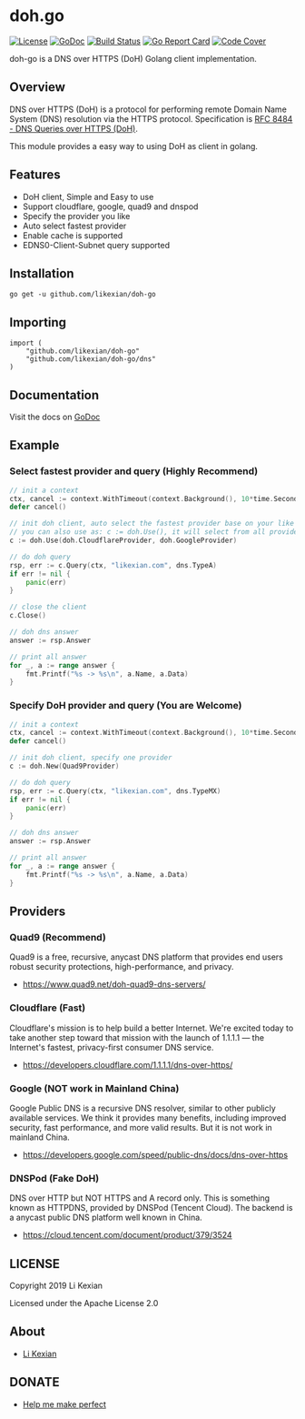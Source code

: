 # doh.go

[![License](https://img.shields.io/badge/license-Apache%202.0-blue.svg)](LICENSE)
[![GoDoc](https://godoc.org/github.com/likexian/doh-go?status.svg)](https://godoc.org/github.com/likexian/doh-go)
[![Build Status](https://travis-ci.org/likexian/doh-go.svg?branch=master)](https://travis-ci.org/likexian/doh-go)
[![Go Report Card](https://goreportcard.com/badge/github.com/likexian/doh-go)](https://goreportcard.com/report/github.com/likexian/doh-go)
[![Code Cover](https://codecov.io/gh/likexian/doh-go/graph/badge.svg)](https://codecov.io/gh/likexian/doh-go)

doh-go is a DNS over HTTPS (DoH) Golang client implementation.

## Overview

DNS over HTTPS (DoH) is a protocol for performing remote Domain Name System (DNS) resolution via the HTTPS protocol. Specification is [RFC 8484 - DNS Queries over HTTPS (DoH)](https://tools.ietf.org/html/rfc8484).

This module provides a easy way to using DoH as client in golang.

## Features

- DoH client, Simple and Easy to use
- Support cloudflare, google, quad9 and dnspod
- Specify the provider you like
- Auto select fastest provider
- Enable cache is supported
- EDNS0-Client-Subnet query supported

## Installation

    go get -u github.com/likexian/doh-go

## Importing

    import (
        "github.com/likexian/doh-go"
        "github.com/likexian/doh-go/dns"
    )

## Documentation

Visit the docs on [GoDoc](https://godoc.org/github.com/likexian/doh-go)

## Example

### Select fastest provider and query (Highly Recommend)

```go
// init a context
ctx, cancel := context.WithTimeout(context.Background(), 10*time.Second)
defer cancel()

// init doh client, auto select the fastest provider base on your like
// you can also use as: c := doh.Use(), it will select from all providers
c := doh.Use(doh.CloudflareProvider, doh.GoogleProvider)

// do doh query
rsp, err := c.Query(ctx, "likexian.com", dns.TypeA)
if err != nil {
    panic(err)
}

// close the client
c.Close()

// doh dns answer
answer := rsp.Answer

// print all answer
for _, a := range answer {
    fmt.Printf("%s -> %s\n", a.Name, a.Data)
}
```

### Specify DoH provider and query (You are Welcome)

```go
// init a context
ctx, cancel := context.WithTimeout(context.Background(), 10*time.Second)
defer cancel()

// init doh client, specify one provider
c := doh.New(Quad9Provider)

// do doh query
rsp, err := c.Query(ctx, "likexian.com", dns.TypeMX)
if err != nil {
    panic(err)
}

// doh dns answer
answer := rsp.Answer

// print all answer
for _, a := range answer {
    fmt.Printf("%s -> %s\n", a.Name, a.Data)
}
```

## Providers

### Quad9 (Recommend)

Quad9 is a free, recursive, anycast DNS platform that provides end users robust security protections, high-performance, and privacy.

- https://www.quad9.net/doh-quad9-dns-servers/

### Cloudflare (Fast)

Cloudflare's mission is to help build a better Internet. We're excited today to take another step toward that mission with the launch of 1.1.1.1 — the Internet's fastest, privacy-first consumer DNS service.

- https://developers.cloudflare.com/1.1.1.1/dns-over-https/

### Google (NOT work in Mainland China)

Google Public DNS is a recursive DNS resolver, similar to other publicly available services. We think it provides many benefits, including improved security, fast performance, and more valid results. But it is not work in mainland China.

- https://developers.google.com/speed/public-dns/docs/dns-over-https

### DNSPod (Fake DoH)

DNS over HTTP but NOT HTTPS and A record only. This is something known as HTTPDNS, provided by DNSPod (Tencent Cloud). The backend is a anycast public DNS platform well known in China.

- https://cloud.tencent.com/document/product/379/3524

## LICENSE

Copyright 2019 Li Kexian

Licensed under the Apache License 2.0

## About

- [Li Kexian](https://www.likexian.com/)

## DONATE

- [Help me make perfect](https://www.likexian.com/donate/)
